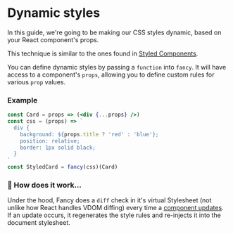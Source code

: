 # Dynamic styles

In this guide, we're going to be making our CSS styles dynamic, based on your React component's props.

This technique is similar to the ones found in [Styled Components](https://www.styled-components.com/).

You can define dynamic styles by passing a `function` into `fancy`. It will have access to a component's `props`, allowing you to define custom rules for various `prop` values.

### Example

```jsx
const Card = props => (<div {...props} />)
const css = (props) => `
  div {
    background: ${props.title ? 'red' : 'blue'};
    position: relative;
    border: 1px solid black;
  }
`
const StyledCard = fancy(css)(Card)
```


### 🤔 How does it work…

Under the hood, Fancy does a `diff` check in it's virtual Stylesheet (not unlike how React handles VDOM diffing) every time a [component updates](https://reactjs.org/docs/react-component.html#componentdidupdate). If an update occurs, it regenerates the style rules and re-injects it into the document stylesheet.
